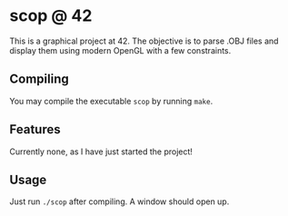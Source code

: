 # scop @ 42

This is a graphical project at 42. The objective is to parse .OBJ files and
display them using modern OpenGL with a few constraints.

## Compiling
You may compile the executable `scop` by running `make`.

## Features
Currently none, as I have just started the project!

## Usage
Just run `./scop` after compiling. A window should open up.
